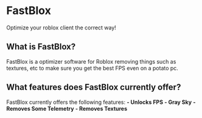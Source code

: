 # FastBlox
Optimize your roblox client the correct way!

## What is FastBlox?
FastBlox is a optimizer software for Roblox removing things such as textures, etc to make sure you get the best FPS even on a potato pc.

## What features does FastBlox currently offer?
FastBlox currently offers the following features: 
**- Unlocks FPS**
**- Gray Sky**
**- Removes Some Telemetry**
**- Removes Textures**
